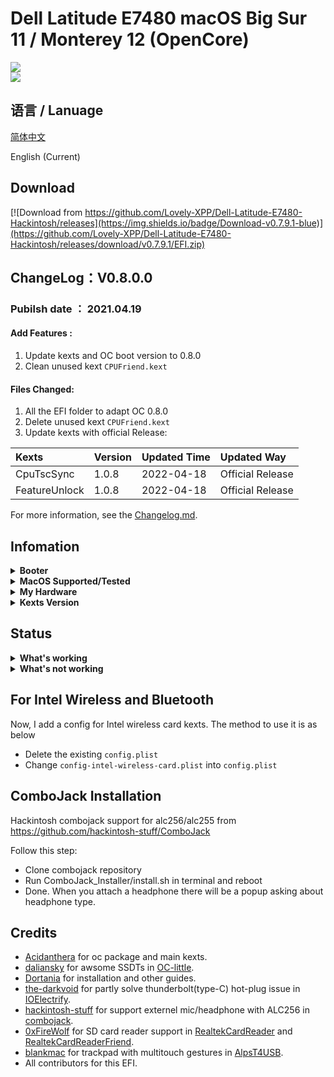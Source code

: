 # Dell Latitude E7480 macOS Big Sur 11 / Monterey 12 (OpenCore)

<div style="align: center">
<img src="https://user-images.githubusercontent.com/66028151/164040217-99453d44-de29-4e3c-9f02-0d74cbe284e4.png">
</div>

<div style="align: center">
<img src="https://user-images.githubusercontent.com/66028151/164040227-c2fc277e-9ad6-481e-b882-176c5ac3870a.png">
</div>




## 语言 / Lanuage
[简体中文](https://github.com/Lovely-XPP/Dell-Latitude-E7480-Hackintosh/blob/main/README-cn.md)

English (Current)

## Download
[![Download from https://github.com/Lovely-XPP/Dell-Latitude-E7480-Hackintosh/releases](https://img.shields.io/badge/Download-v0.7.9.1-blue)](https://github.com/Lovely-XPP/Dell-Latitude-E7480-Hackintosh/releases/download/v0.7.9.1/EFI.zip)

## ChangeLog：V0.8.0.0

### Pubilsh date ： 2021.04.19

#### Add Features :

1. Update kexts and OC boot version to 0.8.0
2. Clean unused kext `CPUFriend.kext`

#### Files Changed:

1. All the EFI folder to adapt OC 0.8.0
2. Delete unused kext `CPUFriend.kext`
3. Update kexts with official Release:

| Kexts          | Version                        | Updated Time       | Updated Way              |
|:----------------|:-------------------------------------------|:---------------|:----------------|
|	CpuTscSync	|	1.0.8	|	2022-04-18	|	Official Release	|
|	FeatureUnlock	|	1.0.8	|	2022-04-18	|	Official Release	|


For more information, see the [Changelog.md](https://github.com/Lovely-XPP/Dell-Latitude-E7480-Hackintosh/blob/main/Changelog.md).

## Infomation

<details>  
<summary><strong>Booter</strong></summary>
</br>
OpenCore  0.7.8 / 0.7.9 / 0.8.0
</details>

<details>  
<summary><strong>MacOS Supported/Tested</strong></summary>
</br>
- Big Sur 11.5.0 - 11.5.2 </br>
- Big Sur 11.6 - 11.6.5 </br>
- Monterey 12.0 - 12.4.1 beta (I am using)</br>
</details>

<details>  
<summary><strong>My Hardware</strong></summary>
</br>

| Model              | Dell Latitude E7480                        |
|:-------------------|:-------------------------------------------|
| Processor          | Intel Core i7-7700U                        |
| Graphics           | Integrated Intel HD Graphics 620           |
| Memory             | 8GB 2133MHz DDR4 * 2                       |
| Display            | 13" 2K (2560x1440) with ELAN Touchscreen   |
| Storage            | Sandisk 1T M.2 NVMe SSD                    |
| WLAN + Bluetooth   | Broadcom BCM94360Z4                        |
| Camera             | 1920x1080 FHD Webcam                       |
| Fingerprint Reader | No                                         |
| Soundcard          | Realtek ALC256                             |
| Keyboard           | Backlit Keyboard                           |
| Trackpad           | ALPS Touchpad                              |
| microSD Card Reader| Realtek RTS525A microSD card reader        |

Tips: 
* For macOS 12 Monterey, DW1820 do not work well (can not use Airdrop, Handoff and Sidercar). Therefore I change it to BCM94360Z4 and it works well!
* Monterey 12.3 and iPad OS 15.4 start to support Universal Control (also need BoardCom wireless card), works for me.
* Strongly recommand you to re-create USBMap.kext for your own laptop with this [tool](https://github.com/corpnewt/USBMap).
* If you change your hardware (like wireless), re-create the USBMap.kext as well.
* It is strong recommanded that re-generate a serial number for your own laptop (needed to be check invaluable in apple.com) !
* Do not turn on `Find my mac`!

</details>

<details>  
<summary><strong>Kexts Version</strong></summary>
</br>

| Kexts          | Version                        | Updated Time       | Updated Way              |
|:----------------|:-------------------------------------------|:---------------|:----------------|
|	AirportBrcmFixup	|	2.1.4	|	2022-02-08	|	Official Release	|
|	AirportItlwm	|	2.1.0	|	2021-12-10	|	Compile on Local Machine	|
|	AlpsHID	|	1.0.0d1	|	2021-12-05	|	Official Release	|
|	AppleALC	|	1.7.0	|	2022-03-08	|	Official Release	|
|	BlueToolFixup	|	2.6.2	|	2021-11-02	|	Compile on Local Machine	|
|	BrcmBluetoothInjector	|	2.6.2	|	2021-11-02	|	Official Release	|
|	BrcmFirmwareData	|	2.6.2	|	2021-11-02	|	Compile on Local Machine	|
|	BrcmPatchRAM3	|	2.6.2	|	2021-11-02	|	Compile on Local Machine	|
|	BrightnessKeys	|	1.0.3	|	2021-08-16	|	Compile on Local Machine	|
|	CpuTscSync	|	1.0.8	|	2022-04-18	|	Official Release	|
|	ECEnabler	|	1.0.2	|	2021-10-27	|	Compile on Local Machine	|
|	FeatureUnlock	|	1.0.8	|	2022-04-18	|	Official Release	|
|	HibernationFixup	|	1.4.5	|	2021-11-01	|	Official Release	|
|	IntelBluetoothFirmware	|	2.1.0	|	2021-12-10	|	Compile on Local Machine	|
|	IntelBluetoothInjector	|	2.1.0	|	2021-12-10	|	Compile on Local Machine	|
|	IntelMausi	|	1.0.8	|	2021-08-27	|	Official Release	|
|	Lilu	|	1.6.0	|	2022-02-08	|	Official Release	|
|	NVMeFix	|	1.1.0	|	2021-08-23	|	Compile on Local Machine	|
|	RealtekCardReader	|	0.9.7	|	2022-02-23	|	Compile on Local Machine	|
|	RealtekCardReaderFriend	|	1.0.2	|	2022-02-23	|	Compile on Local Machine	|
|	RestrictEvents	|	1.0.7	|	2022-02-08	|	Official Release	|
|	SMCBatteryManager	|	1.2.9	|	2022-03-08	|	Official Release	|
|	SMCDellSensors	|	1.2.9	|	2022-03-08	|	Official Release	|
|	SMCLightSensor	|	1.2.9	|	2022-03-08	|	Official Release	|
|	SMCProcessor	|	1.2.9	|	2022-03-08	|	Official Release	|
|	SMCSuperIO	|	1.2.9	|	2022-03-08	|	Official Release	|
|	USBPorts	|	1.0	|	2021-10-30	|	USB Ports Inject	|
|	VerbStub	|	1.0.4	|	2021-11-05	|	Official Release	|
|	VirtualSMC	|	1.2.9	|	2022-03-08	|	Official Release	|
|	Voodoo PS/2 Controller	|	2.2.8	|	2022-03-08	|	Official Release	|
|	VoodooI2C	|	2.6.5	|	2021-02-28	|	Official Release	|
|	VoodooI2CHID	|	1	|	2021-12-05	|	Official Release	|
|	WhateverGreen	|	1.5.8	|	2022-03-08	|	Official Release	|


</details>

## Status

<details>  
<summary><strong>What's working</strong></summary>
</br>

- [x] Intel HD 620 Graphics `incuding graphics acceleration`
- [x] All USB ports
- [x] HDMI/Type-C display monitor Hot-Plug fully supported(Sleep/dim after lock, audio output support)
- [x] Internal camera
- [x] WiFi （2.4 GHz / 5 GHz）
- [x] Bluetooth
- [x] Shutdown/ Reboot/ Sleep/ Wake (include Fn + insert and LID device to sleep)
- [x] All fn key work (You need to setting on bios first. Go to POST Behavior -> Fn Lock Options. Check Fn Lock and Lock mode disable/standard)  
- [x] Speakers and headphones jack
- [x] External mic/Headphone mic jack(Working with [combojack](https://github.com/hackintosh-stuff/ComboJack)) 
- [x] Intel Gigabit Ethernet
- [x] App Store
- [x] (unsure, associated with your apple account) iMessage and Facetime 
- [x] miniDP and HDMI with digital audio passthrough(If you experience cursor lags, try turning on and off one of the displays.)
- [x] Keyboard and Trackpad (support Multitouch gestures)
- [x] Airdrop , Handoff , Sidecar, Airplay and Universal Control (These features are only for Brcmcom wireless card, besides, Airplay is only support for macOS 12 and Universal Control need macOS 12.3)
- [x] SD Card Reader

</details>

<details>  
<summary><strong>What's not working</strong></summary>
</br>

None so far.

</details>

## For Intel Wireless and Bluetooth

Now, I add a config for Intel wireless card kexts. The method to use it is as below

* Delete the existing `config.plist`
* Change `config-intel-wireless-card.plist` into `config.plist`

## ComboJack Installation

Hackintosh combojack support for alc256/alc255 from https://github.com/hackintosh-stuff/ComboJack

Follow this step:
* Clone combojack repository
* Run ComboJack_Installer/install.sh in terminal and reboot
* Done. When you attach a headphone there will be a popup asking about headphone type.

## Credits
* [Acidanthera](https://github.com/Acidanthera) for oc package and main kexts.
* [daliansky](https://github.com/daliansky) for awsome SSDTs in [OC-little](https://github.com/daliansky/OC-little).
* [Dortania](https://dortania.github.io/) for installation and other guides.
* [the-darkvoid](https://github.com/the-darkvoid) for partly solve thunderbolt(type-C) hot-plug issue in [IOElectrify](https://github.com/the-darkvoid/macOS-IOElectrify).
* [hackintosh-stuff](https://github.com/hackintosh-stuff) for support externel mic/headphone with ALC256 in [combojack](https://github.com/hackintosh-stuff/ComboJack).
* [0xFireWolf](https://github.com/0xFireWolf) for SD card reader support in [RealtekCardReader](https://github.com/0xFireWolf/RealtekCardReader) and [RealtekCardReaderFriend](https://github.com/0xFireWolf/RealtekCardReaderFriend).
* [blankmac](https://github.com/blankmac) for trackpad with multitouch gestures in [AlpsT4USB](https://github.com/blankmac/AlpsT4USB).
* All contributors for this EFI.
